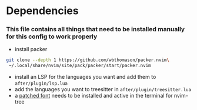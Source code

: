 # Dependencies
### This file contains all things that need to be installed manually for this config to work properly
- install packer
```sh
git clone --depth 1 https://github.com/wbthomason/packer.nvim\
 ~/.local/share/nvim/site/pack/packer/start/packer.nvim
```
- install an LSP for the languages you want and add them to `after/plugin/lsp.lua`
- add the languages you want to treesitter in `after/plugin/treesitter.lua`
- a [patched font](https://www.nerdfonts.com/) needs to be installed and active in the terminal for nvim-tree
